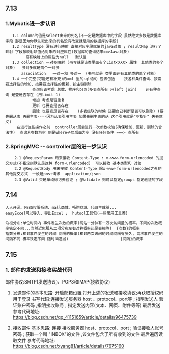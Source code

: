 ## 7.13
### 1.Mybatis进一步认识
       1.1 column的值是select出来的列名(不一定是数据库中的字段 虽然绝大多数是数据库字段 那是因为你默认取出来的列名没有改变就是用的数据库的字段)
       1.2 resultType 没有进行映射 直接对应字段赋值的java对象 ; resultMap 进行了映射 字段按映射赋值给对象的对应属性(数据库的查询结果==>Java对象)
             没有映射上的属性为null   默认值
       1.3 collection 一对多映射 (书写就是该类里面有个List<XXX> 属性  其他类的多个对象)   多对多就是两个一对多
           association   一对一和 多对一  (书写就是 类里面还有其他类的单个对象)
       1.4 一个完整(可能还有补充)的xml 里的sql语句 应该包括    按各种条件查询、按需要选择性的增加、按需要选择性的更新、按主键删除
                查询应该考虑 总数、排序和分页(多表查所有 用left join)    还有种查询 是查是否存在 (用limit 1)
                增加 考虑是否重复
                更新 也要查是否存在
                删除 也要查是否存在    (多表级联的时候 还要自己判断是否可以删除) (要先删从表 再删主表----因为从表引用主表 如果先删主表的话 这个引用就是"空指针" 失去意义)
         在进行这些操作之前  controller层会进行一次参数校验(确保增加、更新、删除的合法性)  查询若参数为空 则是where子句后面为空 没有任何条件 ===> 查所有
 
### 2.SpringMVC -- controller层的进一步认识
        2.1 @RequestParam 用来接收 Content-Type : x-www-form-urlencoded 的提交方式(不指定则默认是这种 form-urlencoded)  可以接收 基本类型和 对象
        2.2 @RequestBody 用来接收 Content-Type 除x-www-form-urlencoded之外的其他提交方式  一般是post请求  application/json 
        2.3 @Valid 只是单纯标记要验证 ; @Validate 则可以指定groups 指定验证的字段

## 7.14
    人人开源、FEBS权限系统、mall商城、畅购商城、代码生成器...
    easyExcel可以导入、导出Excel ;  hutool工具包(一些常用工具类)
    
    泊松分布:单位时间内 事件发生次数的概率(网站一分钟有一万次访问量的概率，不同的次数概率铁定不同...当然近似服从二项分布左右对称概率还是会相等)  {次数}的概率
    指数分布:相邻事件发生的时间 间隔的概率(相邻两次访问的时间间隔有多久, 两次事件发生的间隔不同 概率铁定不同 随时间递减)                       {间隔}的概率

## 7.15
### 1. 邮件的发送和接收实战代码
   邮件协议:SMTP(发送协议)、POP3和IMAP(接收协议)
   1. 发送邮件的基本思路:
          开启邮箱设置 打开上述的发送和接收协议;再获取授权码 用于登录
          书写代码:连接发送服务器 host 、protocol、port等 ; 指明发送人  验证账户密码 ,指明接收账号 ; 指定发送内容(文本、网页、附件等等)   最后发送
          参考代码地址:   https://blog.csdn.net/qq_41151659/article/details/96475739
          
   2. 接收邮件 基本思路:
          连接 接收服务器 host、protocol、port ; 验证接收人账号密码 ; 获取一个叫 "INBOX"的文件 ,该文件包含了所有收到的文件  最后遍历读取文件
          参考代码地址:   https://blog.csdn.net/xyang81/article/details/7675160
